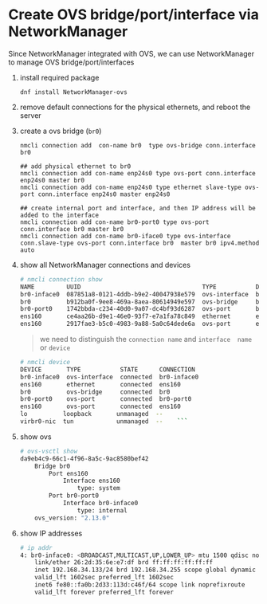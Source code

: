 #  Create OVS bridge/port/interface via NetworkManager
Since NetworkManager integrated with OVS, we can use NetworkManager to manage OVS bridge/port/interfaces

1. install required package 
    ```
    dnf install NetworkManager-ovs
    ```
2. remove default connections for the physical ethernets, and reboot the server

3. create a ovs bridge (`br0`)
    ```
    nmcli connection add  con-name br0  type ovs-bridge conn.interface br0

    ## add physical ethernet to br0
    nmcli connection add con-name enp24s0 type ovs-port conn.interface enp24s0 master br0
    nmcli connection add con-name enp24s0 type ethernet slave-type ovs-port conn.interface enp24s0 master enp24s0

    ## create internal port and interface, and then IP address will be added to the interface
    nmcli connection add con-name br0-port0 type ovs-port conn.interface br0 master br0
    nmcli connection add con-name br0-iface0 type ovs-interface  conn.slave-type ovs-port conn.interface br0  master br0 ipv4.method auto
    ```

4. show all NetworkManager connections and devices
    ```sh
    # nmcli connection show 
    NAME         UUID                                  TYPE           DEVICE
    br0-inface0  087851a8-0121-4ddb-b9e2-40047938e579  ovs-interface  br0-inface0
    br0          b912ba0f-9ee8-469a-8aea-80614949e597  ovs-bridge     br0
    br0-port0    1742bbda-c234-40d0-9a07-dc4bf93d6287  ovs-port       br0-port0
    ens160       ce4aa26b-d9e1-46e0-93f7-e7a1fa78c849  ethernet       ens160
    ens160       2917fae3-b5c0-4983-9a88-5a0c64dede6a  ovs-port       ens160
    ```

    > we need to distinguish the `connection name` and `interface  name`  or `device`


    ```sh
    # nmcli device 
    DEVICE       TYPE           STATE      CONNECTION
    br0-inface0  ovs-interface  connected  br0-inface0
    ens160       ethernet       connected  ens160
    br0          ovs-bridge     connected  br0
    br0-port0    ovs-port       connected  br0-port0
    ens160       ovs-port       connected  ens160
    lo          loopback       unmanaged  --         
    virbr0-nic  tun            unmanaged  --    ```
    ```

5. show ovs 
    ```sh
    # ovs-vsctl show
    da9eb4c9-66c1-4f96-8a5c-9ac8580bef42
        Bridge br0
            Port ens160
                Interface ens160
                    type: system
            Port br0-port0
                Interface br0-inface0
                    type: internal
        ovs_version: "2.13.0"
    ```

6. show IP addresses
    ```sh
    # ip addr
    4: br0-inface0: <BROADCAST,MULTICAST,UP,LOWER_UP> mtu 1500 qdisc noqueue state UNKNOWN group default qlen 1000
        link/ether 26:2d:35:6e:e7:df brd ff:ff:ff:ff:ff:ff
        inet 192.168.34.133/24 brd 192.168.34.255 scope global dynamic noprefixroute br0-inface0
        valid_lft 1602sec preferred_lft 1602sec
        inet6 fe80::fa0b:2d33:113d:c46f/64 scope link noprefixroute
        valid_lft forever preferred_lft forever
    ```